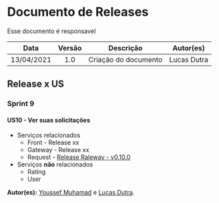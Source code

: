 # Documento de Releases 

Esse documento é responsavel

|    Data    | Versão |      Descrição       |  Autor(es)   |
| :--------: | :----: | :------------------: | :----------: |
| 13/04/2021 |  1.0   | Criação do documento | Lucas Dutra |

## Release x US

### Sprint 9

#### US10 - Ver suas solicitações
  * Serviços relacionados
    * Front - Release xx
    * Gateway - Release xx
    * Request - [Release Raleway - v0.10.0](https://github.com/Lend-it/Request/releases/tag/v0.10.0)
  * Serviços **não** relacionados
    * Rating
    * User

**Autor(es):** [Youssef Muhamad](https://github.com/youssef-md) e [Lucas Dutra](https://github.com/lucasdutraf).
